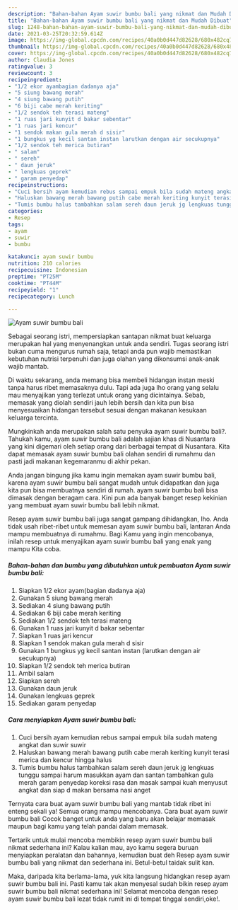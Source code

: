 ```yaml
---
description: "Bahan-bahan Ayam suwir bumbu bali yang nikmat dan Mudah Dibuat"
title: "Bahan-bahan Ayam suwir bumbu bali yang nikmat dan Mudah Dibuat"
slug: 1248-bahan-bahan-ayam-suwir-bumbu-bali-yang-nikmat-dan-mudah-dibuat
date: 2021-03-25T20:32:59.614Z
image: https://img-global.cpcdn.com/recipes/40a0b0d447d82628/680x482cq70/ayam-suwir-bumbu-bali-foto-resep-utama.jpg
thumbnail: https://img-global.cpcdn.com/recipes/40a0b0d447d82628/680x482cq70/ayam-suwir-bumbu-bali-foto-resep-utama.jpg
cover: https://img-global.cpcdn.com/recipes/40a0b0d447d82628/680x482cq70/ayam-suwir-bumbu-bali-foto-resep-utama.jpg
author: Claudia Jones
ratingvalue: 3
reviewcount: 3
recipeingredient:
- "1/2 ekor ayambagian dadanya aja"
- "5 siung bawang merah"
- "4 siung bawang putih"
- "6 biji cabe merah keriting"
- "1/2 sendok teh terasi mateng"
- "1 ruas jari kunyit d bakar sebentar"
- "1 ruas jari kencur"
- "1 sendok makan gula merah d sisir"
- "1 bungkus yg kecil santan instan larutkan dengan air secukupnya"
- "1/2 sendok teh merica butiran"
- " salam"
- " sereh"
- " daun jeruk"
- " lengkuas geprek"
- " garam penyedap"
recipeinstructions:
- "Cuci bersih ayam kemudian rebus sampai empuk bila sudah mateng angkat dan suwir suwir"
- "Haluskan bawang merah bawang putih cabe merah keriting kunyit terasi merica dan kencur hingga halus"
- "Tumis bumbu halus tambahkan salam sereh daun jeruk jg lengkuas tunggu sampai harum masukkan ayam dan santan tambahkan gula merah garam penyedap koreksi rasa dan masak sampai kuah menyusut angkat dan siap d makan bersama nasi anget"
categories:
- Resep
tags:
- ayam
- suwir
- bumbu

katakunci: ayam suwir bumbu 
nutrition: 210 calories
recipecuisine: Indonesian
preptime: "PT25M"
cooktime: "PT44M"
recipeyield: "1"
recipecategory: Lunch

---
```



![Ayam suwir bumbu bali](https://img-global.cpcdn.com/recipes/40a0b0d447d82628/680x482cq70/ayam-suwir-bumbu-bali-foto-resep-utama.jpg)

Sebagai seorang istri, mempersiapkan santapan nikmat buat keluarga merupakan hal yang menyenangkan untuk anda sendiri. Tugas seorang istri bukan cuma mengurus rumah saja, tetapi anda pun wajib memastikan kebutuhan nutrisi terpenuhi dan juga olahan yang dikonsumsi anak-anak wajib mantab.

Di waktu  sekarang, anda memang bisa membeli hidangan instan meski tanpa harus ribet memasaknya dulu. Tapi ada juga lho orang yang selalu mau menyajikan yang terlezat untuk orang yang dicintainya. Sebab, memasak yang diolah sendiri jauh lebih bersih dan kita pun bisa menyesuaikan hidangan tersebut sesuai dengan makanan kesukaan keluarga tercinta. 



Mungkinkah anda merupakan salah satu penyuka ayam suwir bumbu bali?. Tahukah kamu, ayam suwir bumbu bali adalah sajian khas di Nusantara yang kini digemari oleh setiap orang dari berbagai tempat di Nusantara. Kita dapat memasak ayam suwir bumbu bali olahan sendiri di rumahmu dan pasti jadi makanan kegemaranmu di akhir pekan.

Anda jangan bingung jika kamu ingin memakan ayam suwir bumbu bali, karena ayam suwir bumbu bali sangat mudah untuk didapatkan dan juga kita pun bisa membuatnya sendiri di rumah. ayam suwir bumbu bali bisa dimasak dengan beragam cara. Kini pun ada banyak banget resep kekinian yang membuat ayam suwir bumbu bali lebih nikmat.

Resep ayam suwir bumbu bali juga sangat gampang dihidangkan, lho. Anda tidak usah ribet-ribet untuk memesan ayam suwir bumbu bali, lantaran Anda mampu membuatnya di rumahmu. Bagi Kamu yang ingin mencobanya, inilah resep untuk menyajikan ayam suwir bumbu bali yang enak yang mampu Kita coba.

<!--inarticleads1-->

##### Bahan-bahan dan bumbu yang dibutuhkan untuk pembuatan Ayam suwir bumbu bali:

1. Siapkan 1/2 ekor ayam(bagian dadanya aja)
1. Gunakan 5 siung bawang merah
1. Sediakan 4 siung bawang putih
1. Sediakan 6 biji cabe merah keriting
1. Sediakan 1/2 sendok teh terasi mateng
1. Gunakan 1 ruas jari kunyit d bakar sebentar
1. Siapkan 1 ruas jari kencur
1. Siapkan 1 sendok makan gula merah d sisir
1. Gunakan 1 bungkus yg kecil santan instan (larutkan dengan air secukupnya)
1. Siapkan 1/2 sendok teh merica butiran
1. Ambil  salam
1. Siapkan  sereh
1. Gunakan  daun jeruk
1. Gunakan  lengkuas geprek
1. Sediakan  garam penyedap




<!--inarticleads2-->

##### Cara menyiapkan Ayam suwir bumbu bali:

1. Cuci bersih ayam kemudian rebus sampai empuk bila sudah mateng angkat dan suwir suwir
1. Haluskan bawang merah bawang putih cabe merah keriting kunyit terasi merica dan kencur hingga halus
1. Tumis bumbu halus tambahkan salam sereh daun jeruk jg lengkuas tunggu sampai harum masukkan ayam dan santan tambahkan gula merah garam penyedap koreksi rasa dan masak sampai kuah menyusut angkat dan siap d makan bersama nasi anget




Ternyata cara buat ayam suwir bumbu bali yang mantab tidak ribet ini enteng sekali ya! Semua orang mampu mencobanya. Cara buat ayam suwir bumbu bali Cocok banget untuk anda yang baru akan belajar memasak maupun bagi kamu yang telah pandai dalam memasak.

Tertarik untuk mulai mencoba membikin resep ayam suwir bumbu bali nikmat sederhana ini? Kalau kalian mau, ayo kamu segera buruan menyiapkan peralatan dan bahannya, kemudian buat deh Resep ayam suwir bumbu bali yang nikmat dan sederhana ini. Betul-betul taidak sulit kan. 

Maka, daripada kita berlama-lama, yuk kita langsung hidangkan resep ayam suwir bumbu bali ini. Pasti kamu tak akan menyesal sudah bikin resep ayam suwir bumbu bali nikmat sederhana ini! Selamat mencoba dengan resep ayam suwir bumbu bali lezat tidak rumit ini di tempat tinggal sendiri,oke!.

